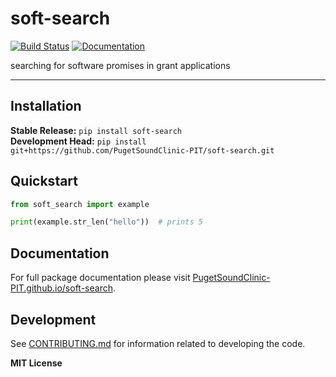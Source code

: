 # soft-search

[![Build Status](https://github.com/PugetSoundClinic-PIT/soft-search/workflows/CI/badge.svg)](https://github.com/PugetSoundClinic-PIT/soft-search/actions)
[![Documentation](https://github.com/PugetSoundClinic-PIT/soft-search/workflows/Documentation/badge.svg)](https://PugetSoundClinic-PIT.github.io/soft-search)

searching for software promises in grant applications

---

## Installation

**Stable Release:** `pip install soft-search`<br>
**Development Head:** `pip install git+https://github.com/PugetSoundClinic-PIT/soft-search.git`

## Quickstart

```python
from soft_search import example

print(example.str_len("hello"))  # prints 5
```

## Documentation

For full package documentation please visit [PugetSoundClinic-PIT.github.io/soft-search](https://PugetSoundClinic-PIT.github.io/soft-search).

## Development

See [CONTRIBUTING.md](CONTRIBUTING.md) for information related to developing the code.

**MIT License**

